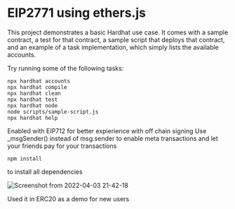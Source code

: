 # EIP2771 using ethers.js

This project demonstrates a basic Hardhat use case. It comes with a sample contract, a test for that contract, a sample script that deploys that contract, and an example of a task implementation, which simply lists the available accounts.

Try running some of the following tasks:

```shell
npx hardhat accounts
npx hardhat compile
npx hardhat clean
npx hardhat test
npx hardhat node
node scripts/sample-script.js
npx hardhat help
```
Enabled with EIP712 for better expierience with off chain signing
Use _msgSender() instead of msg.sender to enable meta transactions and let your friends pay for your transactions

```shell
npm install
```
to install all dependencies


![Screenshot from 2022-04-03 21-42-18](https://user-images.githubusercontent.com/95612797/161437345-f2b823c1-9df7-4e17-8673-1c5876a808a7.png)

Used it in ERC20 as a demo for new users
